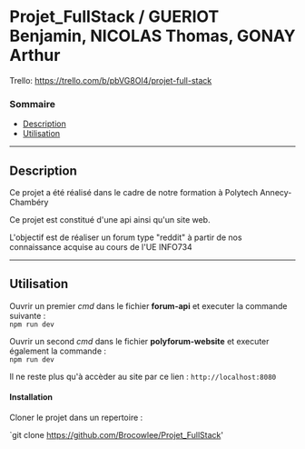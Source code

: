 # Projet_FullStack / GUERIOT Benjamin, NICOLAS Thomas, GONAY Arthur

  Trello: https://trello.com/b/pbVG8OI4/projet-full-stack

### Sommaire 

- [Description](#description)
- [Utilisation](#utilisation)

---
## Description

Ce projet a été réalisé dans le cadre de notre formation à Polytech Annecy-Chambéry 

Ce projet est constitué d'une api ainsi qu'un site web.

L'objectif est de réaliser un forum type "reddit" à partir de nos connaissance acquise au cours de l'UE INFO734

---
## Utilisation

Ouvrir un premier *cmd* dans le fichier **forum-api** et executer la commande suivante :  
<code>npm run dev</code>

Ouvrir un second *cmd* dans le fichier **polyforum-website** et executer également la commande :  
<code>npm run dev</code>

Il ne reste plus qu'à accèder au site par ce lien :
<code>http://localhost:8080</code>

#### Installation

Cloner le projet dans un repertoire : 

`git  clone https://github.com/Brocowlee/Projet_FullStack'
